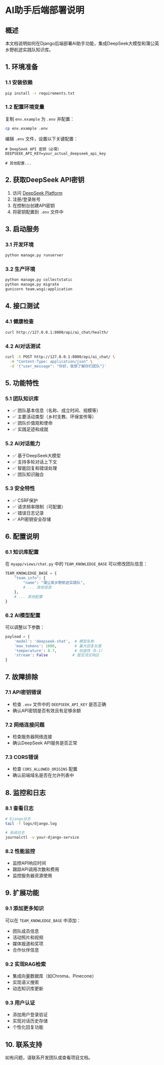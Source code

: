 # AI助手后端部署说明

## 概述

本文档说明如何在Django后端部署AI助手功能，集成DeepSeek大模型和蒲公英乡野航迹实践队知识库。

## 1. 环境准备

### 1.1 安装依赖
```bash
pip install -r requirements.txt
```

### 1.2 配置环境变量
复制 `env.example` 为 `.env` 并配置：
```bash
cp env.example .env
```

编辑 `.env` 文件，设置以下关键配置：
```env
# DeepSeek API 密钥（必需）
DEEPSEEK_API_KEY=your_actual_deepseek_api_key

# 其他配置...
```

## 2. 获取DeepSeek API密钥

1. 访问 [DeepSeek Platform](https://platform.deepseek.com/)
2. 注册/登录账号
3. 在控制台创建API密钥
4. 将密钥配置到 `.env` 文件中

## 3. 启动服务

### 3.1 开发环境
```bash
python manage.py runserver
```

### 3.2 生产环境
```bash
python manage.py collectstatic
python manage.py migrate
gunicorn team.wsgi:application
```

## 4. 接口测试

### 4.1 健康检查
```bash
curl http://127.0.0.1:8000/api/ai_chat/health/
```

### 4.2 AI对话测试
```bash
curl -X POST http://127.0.0.1:8000/api/ai_chat/ \
  -H "Content-Type: application/json" \
  -d '{"user_message": "你好，我想了解你们团队"}'
```

## 5. 功能特性

### 5.1 团队知识库
- ✅ 团队基本信息（名称、成立时间、规模等）
- ✅ 主要活动类型（乡村支教、环保宣传等）
- ✅ 团队价值观和使命
- ✅ 实践足迹和成就

### 5.2 AI对话能力
- ✅ 基于DeepSeek大模型
- ✅ 支持多轮对话上下文
- ✅ 智能回复和错误处理
- ✅ 团队知识融合

### 5.3 安全特性
- ✅ CSRF保护
- ✅ 请求频率限制（可配置）
- ✅ 错误日志记录
- ✅ API密钥安全存储

## 6. 配置说明

### 6.1 知识库配置
在 `myapp/views/chat.py` 中的 `TEAM_KNOWLEDGE_BASE` 可以修改团队信息：

```python
TEAM_KNOWLEDGE_BASE = {
    "team_info": {
        "name": "蒲公英乡野航迹实践队",
        # ... 其他信息
    },
    # ... 其他配置
}
```

### 6.2 AI模型配置
可以调整以下参数：
```python
payload = {
    'model': 'deepseek-chat',  # 模型名称
    'max_tokens': 1000,        # 最大回复长度
    'temperature': 0.7,        # 创造性（0-1）
    'stream': False           # 是否流式响应
}
```

## 7. 故障排除

### 7.1 API密钥错误
- 检查 `.env` 文件中的 `DEEPSEEK_API_KEY` 是否正确
- 确认API密钥是否有效且有足够余额

### 7.2 网络连接问题
- 检查服务器网络连接
- 确认DeepSeek API服务是否正常

### 7.3 CORS错误
- 检查 `CORS_ALLOWED_ORIGINS` 配置
- 确认前端域名是否在允许列表中

## 8. 监控和日志

### 8.1 查看日志
```bash
# Django日志
tail -f logs/django.log

# 系统日志
journalctl -u your-django-service
```

### 8.2 性能监控
- 监控API响应时间
- 跟踪API调用次数和费用
- 监控服务器资源使用

## 9. 扩展功能

### 9.1 添加更多知识
可以在 `TEAM_KNOWLEDGE_BASE` 中添加：
- 团队成员信息
- 活动照片和视频
- 媒体报道和奖项
- 合作伙伴信息

### 9.2 实现RAG检索
- 集成向量数据库（如Chroma、Pinecone）
- 实现语义搜索
- 动态知识库更新

### 9.3 用户认证
- 添加用户登录验证
- 实现对话历史存储
- 个性化回复功能

## 10. 联系支持

如有问题，请联系开发团队或查看项目文档。 